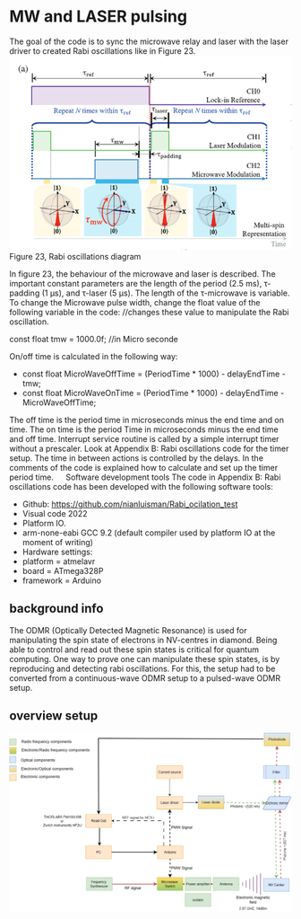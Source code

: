 # MW and LASER pulsing
The goal of the code is to sync the microwave relay and laser with the laser driver to created Rabi oscillations like in Figure 23. ![alt text](imgDoc/image.png)
Figure 23, Rabi oscillations diagram

In figure 23, the behaviour of the microwave and laser is described. The important constant parameters are the length of the period (2.5 ms), τ-padding (1 μs), and τ-laser (5 μs). The length of the τ-microwave is variable. To change the Microwave pulse width, change the float value of the following variable in the code: 
//changes these value to manipulate the Rabi oscillation.

const float tmw = 1000.0f; //in Micro seconde 

On/off time is calculated in the following way:
* const float MicroWaveOffTime = (PeriodTime * 1000) - delayEndTime - tmw;
* const float MicroWaveOnTime = (PeriodTime * 1000) - delayEndTime - MicroWaveOffTime;


The off time is the period time in microseconds minus the end time and on time. The on time is the period Time in microseconds minus the end time and off time. 
Interrupt service routine is called by a simple interrupt timer without a prescaler. Look at Appendix B: Rabi oscillations code for the timer setup. The time in between actions is controlled by the delays. In the comments of the code is explained how to calculate and set up the timer period time. 
 
Software development tools
The code in Appendix B: Rabi oscillations code has been developed with the following software tools:
* 	Github: https://github.com/nianluisman/Rabi_ocilation_test
*	Visual code 2022
*	Platform IO.
*	arm-none-eabi GCC 9.2 (default compiler used by platform IO at the moment of writing)
*	Hardware settings:
*	platform = atmelavr
*	board = ATmega328P
*	framework = Arduino

## background info 

The ODMR (Optically Detected Magnetic Resonance) is used for manipulating the spin state of electrons in NV-centres in diamond. Being able to control and read out these spin states is critical for quantum computing. One way to prove one can manipulate these spin states, is by reproducing and detecting rabi oscillations. For this, the setup had to be converted from a continuous-wave ODMR setup to a pulsed-wave ODMR setup.

## overview setup  
 ![ A schematic of the setup](imgDOC/image-1.png)

